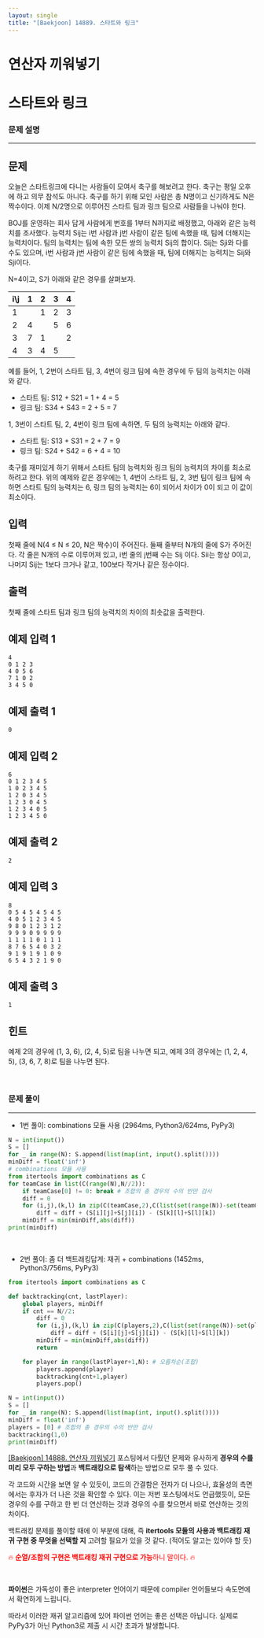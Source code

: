 ```yaml
---
layout: single
title: "[Baekjoon] 14889. 스타트와 링크"
---
```




# 연산자 끼워넣기

# 스타트와 링크

### 문제 설명

---

## 문제

오늘은 스타트링크에 다니는 사람들이 모여서 축구를 해보려고 한다. 축구는 평일 오후에 하고 의무 참석도 아니다. 축구를 하기 위해 모인 사람은 총 N명이고 신기하게도 N은 짝수이다. 이제 N/2명으로 이루어진 스타트 팀과 링크 팀으로 사람들을 나눠야 한다.

BOJ를 운영하는 회사 답게 사람에게 번호를 1부터 N까지로 배정했고, 아래와 같은 능력치를 조사했다. 능력치 Sij는 i번 사람과 j번 사람이 같은 팀에 속했을 때, 팀에 더해지는 능력치이다. 팀의 능력치는 팀에 속한 모든 쌍의 능력치 Sij의 합이다. Sij는 Sji와 다를 수도 있으며, i번 사람과 j번 사람이 같은 팀에 속했을 때, 팀에 더해지는 능력치는 Sij와 Sji이다.

N=4이고, S가 아래와 같은 경우를 살펴보자.

| i\j  | 1    | 2    | 3    | 4    |
| :--- | :--- | :--- | :--- | :--- |
| 1    |      | 1    | 2    | 3    |
| 2    | 4    |      | 5    | 6    |
| 3    | 7    | 1    |      | 2    |
| 4    | 3    | 4    | 5    |      |

예를 들어, 1, 2번이 스타트 팀, 3, 4번이 링크 팀에 속한 경우에 두 팀의 능력치는 아래와 같다.

- 스타트 팀: S12 + S21 = 1 + 4 = 5
- 링크 팀: S34 + S43 = 2 + 5 = 7

1, 3번이 스타트 팀, 2, 4번이 링크 팀에 속하면, 두 팀의 능력치는 아래와 같다.

- 스타트 팀: S13 + S31 = 2 + 7 = 9
- 링크 팀: S24 + S42 = 6 + 4 = 10

축구를 재미있게 하기 위해서 스타트 팀의 능력치와 링크 팀의 능력치의 차이를 최소로 하려고 한다. 위의 예제와 같은 경우에는 1, 4번이 스타트 팀, 2, 3번 팀이 링크 팀에 속하면 스타트 팀의 능력치는 6, 링크 팀의 능력치는 6이 되어서 차이가 0이 되고 이 값이 최소이다.

## 입력

첫째 줄에 N(4 ≤ N ≤ 20, N은 짝수)이 주어진다. 둘째 줄부터 N개의 줄에 S가 주어진다. 각 줄은 N개의 수로 이루어져 있고, i번 줄의 j번째 수는 Sij 이다. Sii는 항상 0이고, 나머지 Sij는 1보다 크거나 같고, 100보다 작거나 같은 정수이다.

## 출력

첫째 줄에 스타트 팀과 링크 팀의 능력치의 차이의 최솟값을 출력한다.

## 예제 입력 1 

```
4
0 1 2 3
4 0 5 6
7 1 0 2
3 4 5 0
```

## 예제 출력 1 

```
0
```

## 예제 입력 2 

```
6
0 1 2 3 4 5
1 0 2 3 4 5
1 2 0 3 4 5
1 2 3 0 4 5
1 2 3 4 0 5
1 2 3 4 5 0
```

## 예제 출력 2 

```
2
```

## 예제 입력 3 

```
8
0 5 4 5 4 5 4 5
4 0 5 1 2 3 4 5
9 8 0 1 2 3 1 2
9 9 9 0 9 9 9 9
1 1 1 1 0 1 1 1
8 7 6 5 4 0 3 2
9 1 9 1 9 1 0 9
6 5 4 3 2 1 9 0
```

## 예제 출력 3 

```
1
```

## 힌트

예제 2의 경우에 (1, 3, 6), (2, 4, 5)로 팀을 나누면 되고, 예제 3의 경우에는 (1, 2, 4, 5), (3, 6, 7, 8)로 팀을 나누면 된다.

<br>

### 문제 풀이

---

* 1번 풀이: combinations 모듈 사용 (2964ms, Python3/624ms, PyPy3)

```python
N = int(input())
S = []
for _ in range(N): S.append(list(map(int, input().split())))
minDiff = float('inf')
# combinations 모듈 사용
from itertools import combinations as C
for teamCase in list(C(range(N),N//2)):
    if teamCase[0] != 0: break # 조합의 총 경우의 수의 반만 검사
    diff = 0
    for (i,j),(k,l) in zip(C(teamCase,2),C(list(set(range(N))-set(teamCase)),2)):
        diff = diff + (S[i][j]+S[j][i]) - (S[k][l]+S[l][k])
    minDiff = min(minDiff,abs(diff))
print(minDiff)
```

<br>

* 2번 풀이: 좀 더 백트래킹답게: 재귀 + combinations (1452ms, Python3/756ms, PyPy3)

```python
from itertools import combinations as C

def backtracking(cnt, lastPlayer):
    global players, minDiff
    if cnt == N//2:
        diff = 0
        for (i,j),(k,l) in zip(C(players,2),C(list(set(range(N))-set(players)),2)):
            diff = diff + (S[i][j]+S[j][i]) - (S[k][l]+S[l][k])
        minDiff = min(minDiff,abs(diff))
        return

    for player in range(lastPlayer+1,N): # 오름차순(조합)
        players.append(player)
        backtracking(cnt+1,player)
        players.pop()

N = int(input())
S = []
for _ in range(N): S.append(list(map(int, input().split())))
minDiff = float('inf')
players = [0] # 조합의 총 경우의 수의 반만 검사
backtracking(1,0) 
print(minDiff)
```

[[Baekjoon] 14888. 연산자 끼워넣기](https://wowo0709.github.io/Baekjoon-14888.-%EC%97%B0%EC%82%B0%EC%9E%90-%EB%81%BC%EC%9B%8C%EB%84%A3%EA%B8%B0/) 포스팅에서 다뤘던 문제와 유사하게 **경우의 수를 미리 모두 구하는 방법**과 **백트래킹으로 탐색**하는 방법으로 모두 풀 수 있다. 

각 코드와 시간을 보면 알 수 있듯이, 코드의 간결함은 전자가 더 나으나, 효율성의 측면에서는 후자가 더 나은 것을 확인할 수 있다. 이는 저번 포스팅에서도 언급했듯이, 모든 경우의 수를 구하고 한 번 더 연산하는 것과 경우의 수를 찾으면서 바로 연산하는 것의 차이다. 

백트래킹 문제를 풀이할 때에 이 부분에 대해, 즉 **itertools 모듈의 사용과 백트래킹 재귀 구현 중 무엇을 선택할 지** 고려할 필요가 있을 것 같다. (적어도 알고는 있어야 할 듯)

<span style="color:red"> 🔥 **순열/조합의 구현은 백트래킹 재귀 구현으로 가능**하니 말이다. 🔥 </span>

<br>

**파이썬**은 가독성이 좋은 interpreter 언어이기 때문에 compiler 언어들보다 속도면에서 확연하게 느립니다. 

따라서 이러한 재귀 알고리즘에 있어 파이썬 언어는 좋은 선택은 아닙니다. 실제로 PyPy3가 아닌 Python3로 제출 시 시간 초과가 발생합니다. 

